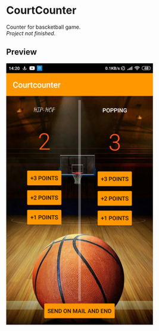 # CourtCounter
Counter for bascketball game.<br>
*Project not finished.*

## Preview
![Alt-текст](https://github.com/bboyzlodey/CourtCounter/blob/master/CourtCounter.png "CourtCounter")
